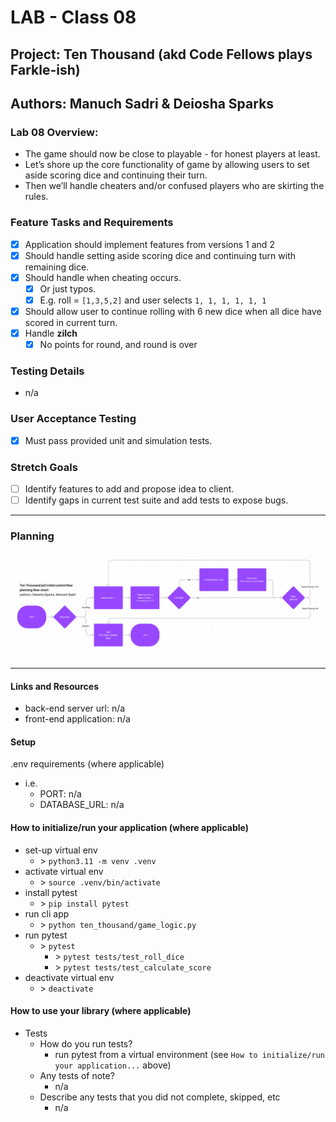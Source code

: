 # LAB - Class 08

## Project: Ten Thousand (akd Code Fellows plays Farkle-ish)

## Authors: Manuch Sadri & Deiosha Sparks

### Lab 08 Overview:
- The game should now be close to playable - for honest players at least.
- Let’s shore up the core functionality of game by allowing users to set aside scoring dice and continuing their turn.
- Then we’ll handle cheaters and/or confused players who are skirting the rules.

### Feature Tasks and Requirements

- [X] Application should implement features from versions 1 and 2
- [X] Should handle setting aside scoring dice and continuing turn with remaining dice.
- [X] Should handle when cheating occurs.
  - [X] Or just typos.
  - [X] E.g. roll = `[1,3,5,2]` and user selects `1, 1, 1, 1, 1, 1`
- [X]  Should allow user to continue rolling with 6 new dice when all dice have scored in current turn.
- [X] Handle **zilch**
  - [X] No points for round, and round is over

### Testing Details

- n/a

### User Acceptance Testing

- [X] Must pass provided unit and simulation tests.

### Stretch Goals

- [ ] Identify features to add and propose idea to client.
- [ ] Identify gaps in current test suite and add tests to expose bugs.

---

### Planning

![GameLogic Planning Flowchart](assets/game_logic_planning_flowchart.jpg)

---

#### Links and Resources
- back-end server url: n/a
- front-end application: n/a

#### Setup
.env requirements (where applicable)
- i.e.
  - PORT: n/a
  - DATABASE_URL: n/a

#### How to initialize/run your application (where applicable)

- set-up virtual env
  - \> ```python3.11 -m venv .venv```
- activate virtual env
  - \> ```source .venv/bin/activate```
- install pytest
  - \> ```pip install pytest```
- run cli app
  - \> ```python ten_thousand/game_logic.py```
- run pytest
  - \> ```pytest```
    - \> ```pytest tests/test_roll_dice```
    - \> ```pytest tests/test_calculate_score```
- deactivate virtual env
  - \> ```deactivate```

#### How to use your library (where applicable)

- Tests
    - How do you run tests?
      - run pytest from a virtual environment (see `How to initialize/run your application...` above)
    - Any tests of note?
      - n/a
    - Describe any tests that you did not complete, skipped, etc
      - n/a